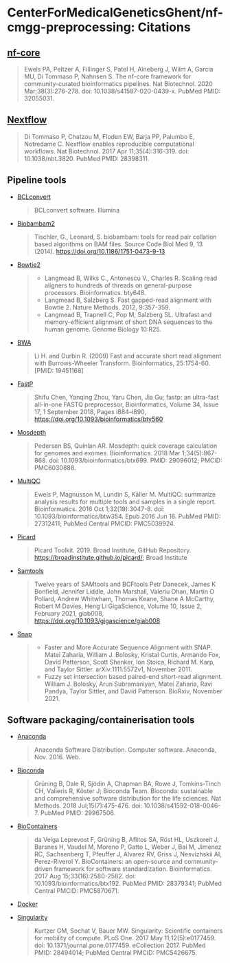 # CenterForMedicalGeneticsGhent/nf-cmgg-preprocessing: Citations

## [nf-core](https://pubmed.ncbi.nlm.nih.gov/32055031/)

> Ewels PA, Peltzer A, Fillinger S, Patel H, Alneberg J, Wilm A, Garcia MU, Di Tommaso P, Nahnsen S. The nf-core framework for community-curated bioinformatics pipelines. Nat Biotechnol. 2020 Mar;38(3):276-278. doi: 10.1038/s41587-020-0439-x. PubMed PMID: 32055031.

## [Nextflow](https://pubmed.ncbi.nlm.nih.gov/28398311/)

> Di Tommaso P, Chatzou M, Floden EW, Barja PP, Palumbo E, Notredame C. Nextflow enables reproducible computational workflows. Nat Biotechnol. 2017 Apr 11;35(4):316-319. doi: 10.1038/nbt.3820. PubMed PMID: 28398311.

## Pipeline tools

- [BCLconvert](https://support.illumina.com/sequencing/sequencing_software/bcl-convert.html)
  > BCLconvert software. Illumina
- [Biobambam2](https://gitlab.com/german.tischler/biobambam2)
  > Tischler, G., Leonard, S. biobambam: tools for read pair collation based algorithms on BAM files. Source Code Biol Med 9, 13 (2014). <https://doi.org/10.1186/1751-0473-9-13>
- [Bowtie2](http://bowtie-bio.sourceforge.net/bowtie2/index.shtml)
  > - Langmead B, Wilks C., Antonescu V., Charles R. Scaling read aligners to hundreds of threads on general-purpose processors. Bioinformatics.   bty648.
  >- Langmead B, Salzberg S. Fast gapped-read alignment with Bowtie 2. Nature Methods. 2012, 9:357-359.
  >- Langmead B, Trapnell C, Pop M, Salzberg SL. Ultrafast and memory-efficient alignment of short DNA sequences to the human genome. Genome Biology 10:R25.
- [BWA](http://bio-bwa.sourceforge.net/)
  > Li H. and Durbin R. (2009) Fast and accurate short read alignment with Burrows-Wheeler Transform. Bioinformatics, 25:1754-60. [PMID: 19451168]
- [FastP](https://github.com/OpenGene/fastp)
  > Shifu Chen, Yanqing Zhou, Yaru Chen, Jia Gu; fastp: an ultra-fast all-in-one FASTQ preprocessor, Bioinformatics, Volume 34, Issue 17, 1 September 2018, Pages i884–i890, <https://doi.org/10.1093/bioinformatics/bty560>
- [Mosdepth](https://github.com/brentp/mosdepth)
  > Pedersen BS, Quinlan AR. Mosdepth: quick coverage calculation for genomes and exomes. Bioinformatics. 2018 Mar 1;34(5):867-868. doi: 10.1093/bioinformatics/btx699. PMID: 29096012; PMCID: PMC6030888.
- [MultiQC](https://pubmed.ncbi.nlm.nih.gov/27312411/)
  > Ewels P, Magnusson M, Lundin S, Käller M. MultiQC: summarize analysis results for multiple tools and samples in a single report. Bioinformatics. 2016 Oct 1;32(19):3047-8. doi: 10.1093/bioinformatics/btw354. Epub 2016 Jun 16. PubMed PMID: 27312411; PubMed Central PMCID: PMC5039924.
- [Picard](https://broadinstitute.github.io/picard/)
  > Picard Toolkit. 2019. Broad Institute, GitHub Repository. <https://broadinstitute.github.io/picard/>; Broad Institute
- [Samtools](http://www.htslib.org/)
  > Twelve years of SAMtools and BCFtools
Petr Danecek, James K Bonfield, Jennifer Liddle, John Marshall, Valeriu Ohan, Martin O Pollard, Andrew Whitwham, Thomas Keane, Shane A McCarthy, Robert M Davies, Heng Li
GigaScience, Volume 10, Issue 2, February 2021, giab008, <https://doi.org/10.1093/gigascience/giab008>
- [Snap](http://snap.cs.berkeley.edu)
  > - Faster and More Accurate Sequence Alignment with SNAP. Matei Zaharia, William J. Bolosky, Kristal Curtis, Armando Fox, David Patterson, Scott Shenker, Ion Stoica, Richard M. Karp, and Taylor Sittler. arXiv:1111.5572v1, November 2011.
  > - Fuzzy set intersection based paired-end short-read alignment.  William J. Bolosky, Arun Subramaniyan, Matei Zaharia, Ravi Pandya, Taylor Sittler, and David Patterson.  BioRxiv, November 2021.

## Software packaging/containerisation tools

- [Anaconda](https://anaconda.com)

  > Anaconda Software Distribution. Computer software. Anaconda, Nov. 2016. Web.

- [Bioconda](https://pubmed.ncbi.nlm.nih.gov/29967506/)

  > Grüning B, Dale R, Sjödin A, Chapman BA, Rowe J, Tomkins-Tinch CH, Valieris R, Köster J; Bioconda Team. Bioconda: sustainable and comprehensive software distribution for the life sciences. Nat Methods. 2018 Jul;15(7):475-476. doi: 10.1038/s41592-018-0046-7. PubMed PMID: 29967506.

- [BioContainers](https://pubmed.ncbi.nlm.nih.gov/28379341/)

  > da Veiga Leprevost F, Grüning B, Aflitos SA, Röst HL, Uszkoreit J, Barsnes H, Vaudel M, Moreno P, Gatto L, Weber J, Bai M, Jimenez RC, Sachsenberg T, Pfeuffer J, Alvarez RV, Griss J, Nesvizhskii AI, Perez-Riverol Y. BioContainers: an open-source and community-driven framework for software standardization. Bioinformatics. 2017 Aug 15;33(16):2580-2582. doi: 10.1093/bioinformatics/btx192. PubMed PMID: 28379341; PubMed Central PMCID: PMC5870671.

- [Docker](https://dl.acm.org/doi/10.5555/2600239.2600241)

- [Singularity](https://pubmed.ncbi.nlm.nih.gov/28494014/)
  > Kurtzer GM, Sochat V, Bauer MW. Singularity: Scientific containers for mobility of compute. PLoS One. 2017 May 11;12(5):e0177459. doi: 10.1371/journal.pone.0177459. eCollection 2017. PubMed PMID: 28494014; PubMed Central PMCID: PMC5426675.
